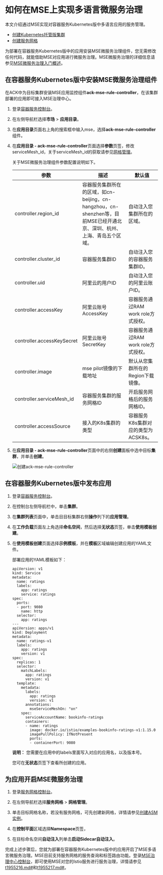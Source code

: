 # 如何在MSE上实现多语言微服务治理

本文介绍通过MSE实现对容器服务Kubernetes版中多语言应用的服务管理。

-   [创建Kubernetes托管版集群](/cn.zh-CN/Kubernetes集群用户指南/集群管理/创建集群/创建Kubernetes托管版集群.md)
-   [创建服务网格]()

为部署在容器服务Kubernetes版中的应用安装MSE微服务治理组件，您无需修改任何代码，就能借助MSE对应用进行微服务治理。MSE微服务治理的详细信息请参见[MSE微服务治理入门概述]()。

## 在容器服务Kubernetes版中安装MSE微服务治理组件

在ACK中为目标集群安装MSE应用监控组件**ack-mse-rule-controller**，在该集群部署的应用即可接入MSE治理中心。

1.  登录[容器服务控制台](https://cs.console.aliyun.com)。

2.  在左侧导航栏选择**市场** \> **应用目录**。

3.  在**应用目录**页面右上角的搜索框中输入mse，选择**ack-mse-rule-controller**组件。

4.  在**应用目录 - ack-mse-rule-controller**页面选择**参数**页签，修改serviceMesh\_id，关于serviceMesh\_id的获取请参见[网格管理](https://servicemesh.console.aliyun.com/#/instances)。

    关于MSE微服务治理组件参数配置说明如下。

    |参数|描述|默认值|
    |--|--|---|
    |controller.region\_id|容器服务集群所在的区域，如cn-beijing，cn-hangzhou，cn-shenzhen等，目前MSE已经开通北京、深圳、杭州、上海、青岛五个区域。|自动注入您集群所在的区域。|
    |controller.cluster\_id|容器服务集群ID|自动注入您的容器服务集群ID。|
    |controller.uid|阿里云的用户ID|自动注入您的阿里云账户ID。|
    |controller.accessKey|阿里云账号AccessKey|容器服务通过RAM work role方式授权。|
    |controller.accessKeySecret|阿里云账号SecretKey|容器服务通过RAM work role方式授权。|
    |controller.image|mse pilot镜像的下载地址|默认从您集群所在的Region下载镜像。|
    |controller.serviceMesh\_id|容器服务集群的服务网格ID|开启服务网格后的服务网格ID。|
    |controller.accessSource|接入的K8s集群的类型|容器服务K8s集群对应的类型为ACSK8s。|

5.  在**应用目录 - ack-mse-rule-controller**页面中的右侧**创建**面板中选中目标**集群**，并单击**创建**。

    ![创建ack-mse-rule-controller](https://static-aliyun-doc.oss-cn-hangzhou.aliyuncs.com/assets/img/zh-CN/6878560061/p167801.png)


## 在容器服务Kubernetes版中发布应用

1.  登录[容器服务控制台](https://cs.console.aliyun.com)。

2.  在控制台左侧导航栏中，单击**集群**。

3.  在**集群列表**页面中，单击目目标集群右侧**操作**列下的**应用管理**。

4.  在**工作负载**页面左上角选择**命名空间**，然后选择**无状态**页签，单击**使用模板创建**。

5.  在**使用模板创建**页面选择**示例模板**，并在**模板**区域编辑创建应用的YAML文件。

    部署应用的YAML模板如下：

    ```
    apiVersion: v1
    kind: Service
    metadata:
      name: ratings
      labels:
        app: ratings
        service: ratings
    spec:
      ports:
      - port: 9080
        name: http
      selector:
        app: ratings
    ---
    apiVersion: apps/v1
    kind: Deployment
    metadata:
      name: ratings-v1
      labels:
        app: ratings
        version: v1
    spec:
      replicas: 1
      selector:
        matchLabels:
          app: ratings
          version: v1
      template:
        metadata:
          labels:
            app: ratings
            version: v1
          annotations:
            mseServiceMeshOn: "on"
        spec:
          serviceAccountName: bookinfo-ratings
          containers:
          - name: ratings
            image: docker.io/istio/examples-bookinfo-ratings-v1:1.15.0
            imagePullPolicy: IfNotPresent
            ports:
            - containerPort: 9080
    ```

    **说明：** 您需要在应用中的labels里面写入对应的应用名，以及版本号。

    您可在**无状态**页签下查看所创建的应用。


## 为应用开启MSE微服务治理

1.  登录[服务网格控制台](https://servicemesh.console.aliyun.com/)。

2.  在左侧导航栏选择**服务网格** \> **网格管理**。

3.  单击目标网格名称，若没有服务网格，可先创建新网格，详情请参见[创建ASM实例]()。

4.  在**控制平面**区域选择**Namespace**页签，

5.  在目标命名空间**自动注入**列单击**启动Sidecar自动注入**。


完成上述步骤后，您就为部署在容器服务Kubernetes版中的应用开启了MSE多语言微服务治理。MSE目前支持服务网格的服务查询和标签路由功能。登录[MSE治理中心控制台](http://edasmsc.console.aliyun.com)，即可使用MSE对您的Istio服务进行服务治理，详情请参见[t1955216.md\#]()和[t1955217.md\#]()。

